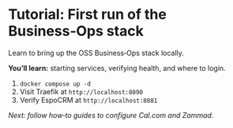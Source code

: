 # Tutorial: First run of the Business‑Ops stack

Learn to bring up the OSS Business‑Ops stack locally.

**You’ll learn:** starting services, verifying health, and where to login.

1. `docker compose up -d`
2. Visit Traefik at `http://localhost:8090`
3. Verify EspoCRM at `http://localhost:8081`

_Next: follow how‑to guides to configure Cal.com and Zammad._
